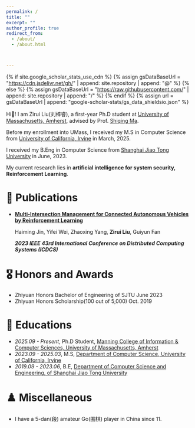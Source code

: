 ```yaml
---
permalink: /
title: ""
excerpt: ""
author_profile: true
redirect_from: 
  - /about/
  - /about.html



---
```


{% if site.google_scholar_stats_use_cdn %}
{% assign gsDataBaseUrl = "https://cdn.jsdelivr.net/gh/" | append: site.repository | append: "@" %}
{% else %}
{% assign gsDataBaseUrl = "https://raw.githubusercontent.com/" | append: site.repository | append: "/" %}
{% endif %}
{% assign url = gsDataBaseUrl | append: "google-scholar-stats/gs_data_shieldsio.json" %}

<span class='anchor' id='about-me'></span>

Hi👋! I am Zirui Liu(刘梓睿), a first-year Ph.D student at [University of Massachusetts, Amherst](https://www.umass.edu), advised by Prof. [Shiqing Ma](https://people.cs.umass.edu/~shiqingma/).

Before my enrollment into UMass, I received my M.S in Computer Science from [University of California, Irvine](https://uci.edu) in March, 2025.

I received my B.Eng in Computer Science from [Shanghai Jiao Tong University](https://www.sjtu.edu.cn) in June, 2023. 


My current research lies in  **artificial intelligence for system security, Reinforcement Learning**.



<!-- # 🔥 News

- *2025.04* &nbsp;🎉🎉  I am selected as an outstanding undergraduate graduate.
- *2025.01*: &nbsp;🎉🎉  1 paper is accepted to Usenix Security 2025. -->

# 📝 Publications 

- **[Multi-Intersection Management for Connected Autonomous Vehicles by Reinforcement Learning](https://ieeexplore.ieee.org/abstract/document/10272513)**

  Haiming Jin, Yifei Wei, Zhaoxing Yang, **Zirui Liu**, Guiyun Fan

  ***2023 IEEE 43rd International Conference on Distributed Computing Systems (ICDCS)***


# 🎖 Honors and Awards
- Zhiyuan Honors Bachelor of Engineering of SJTU    June 2023
- Zhiyuan Honors Scholarship(100 out of 5,000)    Oct. 2019


# 📖 Educations
- *2025.09 - Present*, Ph.D Student, [Manning College of Information & Computer Sciences, University of Massachusetts, Amherst](https://www.cics.umass.edu)
- *2023.09 - 2025.03*, M.S, [Department of Computer Science, University of California, Irvine](https://cs.ics.uci.edu)
- *2019.09 - 2023.06*, B.E, [Department of Computer Science and Engineering, of Shanghai Jiao Tong University](https://www.cs.sjtu.edu.cn)  


# ♟️ Miscellaneous
- I have a 5-dan(段) amateur Go(围棋) player in China since 11.
